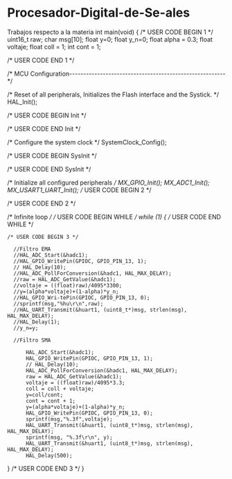# Procesador-Digital-de-Se-ales
Trabajos respecto a la materia
int main(void)
{
  /* USER CODE BEGIN 1 */
	uint16_t raw;
	char msg[10];
	float y=0;
	float y_n=0;
	float alpha = 0.3;
	float voltaje;
	float coll = 1;
	int cont = 1;

  /* USER CODE END 1 */

  /* MCU Configuration--------------------------------------------------------*/

  /* Reset of all peripherals, Initializes the Flash interface and the Systick. */
  HAL_Init();

  /* USER CODE BEGIN Init */

  /* USER CODE END Init */

  /* Configure the system clock */
  SystemClock_Config();

  /* USER CODE BEGIN SysInit */

  /* USER CODE END SysInit */

  /* Initialize all configured peripherals */
  MX_GPIO_Init();
  MX_ADC1_Init();
  MX_USART1_UART_Init();
  /* USER CODE BEGIN 2 */

  /* USER CODE END 2 */

  /* Infinite loop */
  /* USER CODE BEGIN WHILE */
  while (1)
  {
    /* USER CODE END WHILE */

    /* USER CODE BEGIN 3 */

	  //Filtro EMA
	  //HAL_ADC_Start(&hadc1);
	  //HAL_GPIO_WritePin(GPIOC, GPIO_PIN_13, 1);
	  // HAL_Delay(10);
	  //HAL_ADC_PollForConversion(&hadc1, HAL_MAX_DELAY);
	  //raw = HAL_ADC_GetValue(&hadc1);
	  //voltaje = ((float)raw)/4095*3300;
	  //y=(alpha*voltaje)+(1-alpha)*y_n;
	  //HAL_GPIO_Wri-tePin(GPIOC, GPIO_PIN_13, 0);
	  //sprintf(msg,"%hu\r\n",raw);
	  //HAL_UART_Transmit(&huart1, (uint8_t*)msg, strlen(msg), HAL_MAX_DELAY);
	  //HAL_Delay(1);
	  //y_n=y;

	  //Filtro SMA

	      HAL_ADC_Start(&hadc1);
	  	  HAL_GPIO_WritePin(GPIOC, GPIO_PIN_13, 1);
	  	  // HAL_Delay(10);
	  	  HAL_ADC_PollForConversion(&hadc1, HAL_MAX_DELAY);
	  	  raw = HAL_ADC_GetValue(&hadc1);
	  	  voltaje = ((float)raw)/4095*3.3;
	  	  coll = coll + voltaje;
	  	  y=coll/cont;
	  	  cont = cont + 1;
	  	  y=(alpha*voltaje)+(1-alpha)*y_n;
	  	  HAL_GPIO_WritePin(GPIOC, GPIO_PIN_13, 0);
	  	  sprintf(msg,"%.3f",voltaje);
	  	  HAL_UART_Transmit(&huart1, (uint8_t*)msg, strlen(msg), HAL_MAX_DELAY);
	  	  sprintf(msg, "%.3f\r\n", y);
	  	  HAL_UART_Transmit(&huart1, (uint8_t*)msg, strlen(msg), HAL_MAX_DELAY);
	  	  HAL_Delay(500);

  }
  /* USER CODE END 3 */
}
